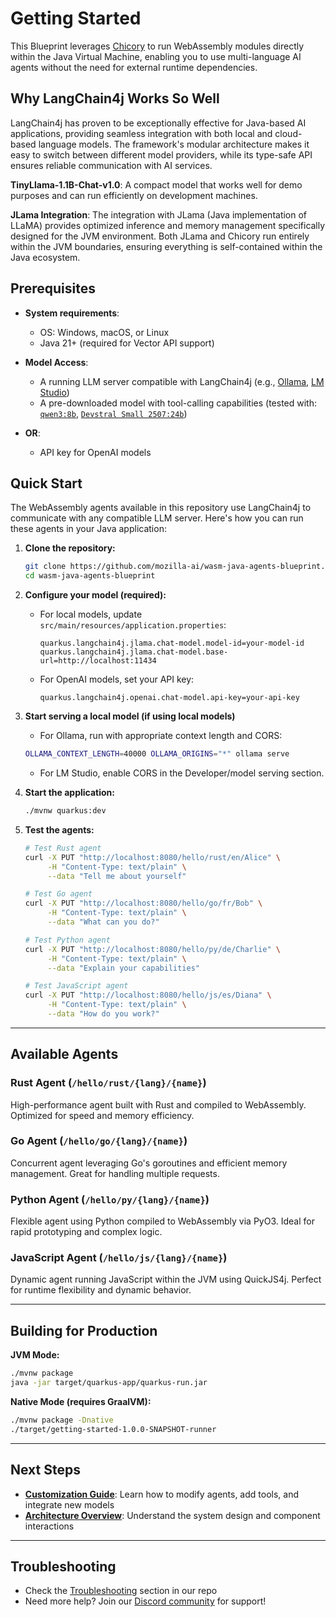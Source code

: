 # Getting Started

This Blueprint leverages [Chicory](https://github.com/dylibso/chicory) to run WebAssembly modules directly within the Java Virtual Machine, enabling you to use multi-language AI agents without the need for external runtime dependencies.

## Why LangChain4j Works So Well

LangChain4j has proven to be exceptionally effective for Java-based AI applications, providing seamless integration with both local and cloud-based language models. The framework's modular architecture makes it easy to switch between different model providers, while its type-safe API ensures reliable communication with AI services. 

**TinyLlama-1.1B-Chat-v1.0**: A compact model that works well for demo purposes and can run efficiently on development machines.

**JLama Integration**: The integration with JLama (Java implementation of LLaMA) provides optimized inference and memory management specifically designed for the JVM environment. Both JLama and Chicory run entirely within the JVM boundaries, ensuring everything is self-contained within the Java ecosystem.

## Prerequisites

- **System requirements**:
    - OS: Windows, macOS, or Linux
    - Java 21+ (required for Vector API support)

- **Model Access**:
    - A running LLM server compatible with LangChain4j (e.g., [Ollama](https://ollama.com/), [LM Studio](https://lmstudio.ai/))
    - A pre-downloaded model with tool-calling capabilities (tested with: [`qwen3:8b`](https://ollama.com/library/qwen3:8b), [`Devstral Small 2507:24b`](https://lmstudio.ai/models/mistralai/devstral-small-2507))

- **OR**:
    - API key for OpenAI models

## Quick Start

The WebAssembly agents available in this repository use LangChain4j to communicate with any compatible LLM server. Here's how you can run these agents in your Java application:

1. **Clone the repository:**
   ```bash
   git clone https://github.com/mozilla-ai/wasm-java-agents-blueprint.git
   cd wasm-java-agents-blueprint
   ```

2. **Configure your model (required):**
   - For local models, update `src/main/resources/application.properties`:
     ```properties
     quarkus.langchain4j.jlama.chat-model.model-id=your-model-id
     quarkus.langchain4j.jlama.chat-model.base-url=http://localhost:11434
     ```
   - For OpenAI models, set your API key:
     ```properties
     quarkus.langchain4j.openai.chat-model.api-key=your-api-key
     ```

3. **Start serving a local model (if using local models)**
   - For Ollama, run with appropriate context length and CORS:
   ```bash
   OLLAMA_CONTEXT_LENGTH=40000 OLLAMA_ORIGINS="*" ollama serve
   ```
   - For LM Studio, enable CORS in the Developer/model serving section.

4. **Start the application:**
   ```bash
   ./mvnw quarkus:dev
   ```

5. **Test the agents:**
   ```bash
   # Test Rust agent
   curl -X PUT "http://localhost:8080/hello/rust/en/Alice" \
        -H "Content-Type: text/plain" \
        --data "Tell me about yourself"

   # Test Go agent  
   curl -X PUT "http://localhost:8080/hello/go/fr/Bob" \
        -H "Content-Type: text/plain" \
        --data "What can you do?"

   # Test Python agent
   curl -X PUT "http://localhost:8080/hello/py/de/Charlie" \
        -H "Content-Type: text/plain" \
        --data "Explain your capabilities"

   # Test JavaScript agent
   curl -X PUT "http://localhost:8080/hello/js/es/Diana" \
        -H "Content-Type: text/plain" \
        --data "How do you work?"
   ```

---

## Available Agents

### Rust Agent (`/hello/rust/{lang}/{name}`)
High-performance agent built with Rust and compiled to WebAssembly. Optimized for speed and memory efficiency.

### Go Agent (`/hello/go/{lang}/{name}`)
Concurrent agent leveraging Go's goroutines and efficient memory management. Great for handling multiple requests.

### Python Agent (`/hello/py/{lang}/{name}`)
Flexible agent using Python compiled to WebAssembly via PyO3. Ideal for rapid prototyping and complex logic.

### JavaScript Agent (`/hello/js/{lang}/{name}`)
Dynamic agent running JavaScript within the JVM using QuickJS4j. Perfect for runtime flexibility and dynamic behavior.

---

## Building for Production

**JVM Mode:**
```bash
./mvnw package
java -jar target/quarkus-app/quarkus-run.jar
```

**Native Mode (requires GraalVM):**
```bash
./mvnw package -Dnative
./target/getting-started-1.0.0-SNAPSHOT-runner
```

---

## Next Steps

- **[Customization Guide](customization.md)**: Learn how to modify agents, add tools, and integrate new models
- **[Architecture Overview](architecture.md)**: Understand the system design and component interactions

---

## Troubleshooting

- Check the [Troubleshooting](https://github.com/mozilla-ai/wasm-java-agents-blueprint/blob/main/README.md#troubleshooting) section in our repo
- Need more help? Join our [Discord community](https://discord.gg/YuMNeuKStr) for support!

